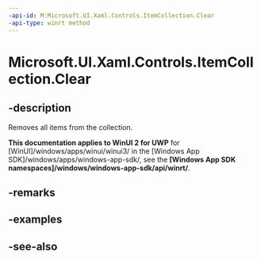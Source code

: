 ```yaml
---
-api-id: M:Microsoft.UI.Xaml.Controls.ItemCollection.Clear
-api-type: winrt method
---
```


<!-- Method syntax
public void Clear()
-->

# Microsoft.UI.Xaml.Controls.ItemCollection.Clear

## -description
Removes all items from the collection.

**This documentation applies to WinUI 2 for UWP** for [WinUI]/windows/apps/winui/winui3/ in the [Windows App SDK]/windows/apps/windows-app-sdk/, see the **[Windows App SDK namespaces]/windows/windows-app-sdk/api/winrt/**.

## -remarks


## -examples

## -see-also

